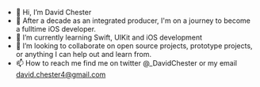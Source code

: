 - 👋 Hi, I’m David Chester
- 👀 After a decade as an integrated producer, I'm on a journey to become a fulltime iOS developer.
- 🌱 I’m currently learning Swift, UIKit and iOS development
- 💞️ I’m looking to collaborate on open source projects, prototype projects, or anything I can help out and learn from.
- 📫 How to reach me find me on twitter @_DavidChester or my email david.chester4@gmail.com


<!---
djc425/djc425 is a ✨ special ✨ repository because its `README.md` (this file) appears on your GitHub profile.
You can click the Preview link to take a look at your changes.
--->
